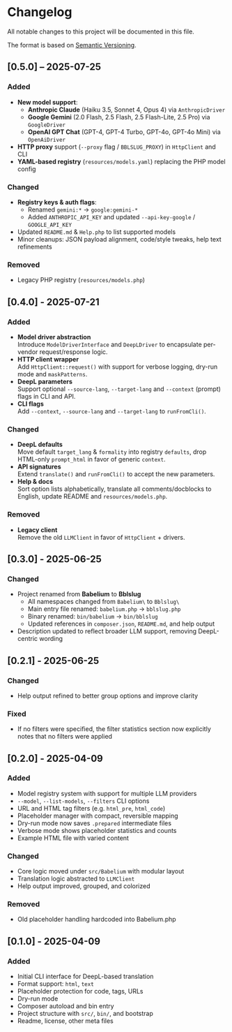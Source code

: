 # Changelog

All notable changes to this project will be documented in this file.

The format is based on [Semantic Versioning](https://semver.org/spec/v2.0.0.html).

## [0.5.0] – 2025-07-25

### Added
- **New model support**:
  - **Anthropic Claude** (Haiku 3.5, Sonnet 4, Opus 4) via `AnthropicDriver`
  - **Google Gemini** (2.0 Flash, 2.5 Flash, 2.5 Flash-Lite, 2.5 Pro) via `GoogleDriver`
  - **OpenAI GPT Chat** (GPT-4, GPT-4 Turbo, GPT-4o, GPT-4o Mini) via `OpenAiDriver`
- **HTTP proxy** support (`--proxy` flag / `BBLSLUG_PROXY`) in `HttpClient` and CLI
- **YAML-based registry** (`resources/models.yaml`) replacing the PHP model config

### Changed
- **Registry keys & auth flags**:
  - Renamed `gemini:*` → `google:gemini-*`
  - Added `ANTHROPIC_API_KEY` and updated `--api-key-google` / `GOOGLE_API_KEY`
- Updated `README.md` & `Help.php` to list supported models
- Minor cleanups: JSON payload alignment, code/style tweaks, help text refinements

### Removed
- Legacy PHP registry (`resources/models.php`)

## [0.4.0] - 2025-07-21
### Added
- **Model driver abstraction**  
  Introduce `ModelDriverInterface` and `DeepLDriver`
  to encapsulate per-vendor request/response logic.
- **HTTP client wrapper**  
  Add `HttpClient::request()` with support for verbose logging,
  dry-run mode and `maskPatterns`.
- **DeepL parameters**  
  Support optional `--source-lang`, `--target-lang` and `--context` (prompt)
  flags in CLI and API.
- **CLI flags**  
  Add `--context`, `--source-lang` and `--target-lang` to `runFromCli()`.

### Changed
- **DeepL defaults**  
  Move default `target_lang` & `formality` into registry `defaults`,
  drop HTML-only `prompt_html` in favor of generic `context`.
- **API signatures**  
  Extend `translate()` and `runFromCli()` to accept the new parameters.
- **Help & docs**  
  Sort option lists alphabetically, translate all comments/docblocks to English,
  update README and `resources/models.php`.

### Removed
- **Legacy client**  
  Remove the old `LLMClient` in favor of `HttpClient` + drivers.

## [0.3.0] - 2025-06-25
### Changed
- Project renamed from **Babelium** to **Bblslug**
  - All namespaces changed from `Babelium\` to `Bblslug\`
  - Main entry file renamed: `babelium.php` → `bblslug.php`
  - Binary renamed: `bin/babelium` → `bin/bblslug`
  - Updated references in `composer.json`, `README.md`, and help output
- Description updated to reflect broader LLM support,
  removing DeepL-centric wording

## [0.2.1] - 2025-06-25
### Changed
- Help output refined to better group options and improve clarity

### Fixed
- If no filters were specified, the filter statistics section
  now explicitly notes that no filters were applied

## [0.2.0] - 2025-04-09
### Added
- Model registry system with support for multiple LLM providers
- `--model`, `--list-models`, `--filters` CLI options
- URL and HTML tag filters (e.g. `html_pre`, `html_code`)
- Placeholder manager with compact, reversible mapping
- Dry-run mode now saves `.prepared` intermediate files
- Verbose mode shows placeholder statistics and counts
- Example HTML file with varied content

### Changed
- Core logic moved under `src/Babelium` with modular layout
- Translation logic abstracted to `LLMClient`
- Help output improved, grouped, and colorized

### Removed
- Old placeholder handling hardcoded into Babelium.php

## [0.1.0] - 2025-04-09
### Added
- Initial CLI interface for DeepL-based translation
- Format support: `html`, `text`
- Placeholder protection for code, tags, URLs
- Dry-run mode
- Composer autoload and bin entry
- Project structure with `src/`, `bin/`, and bootstrap
- Readme, license, other meta files
